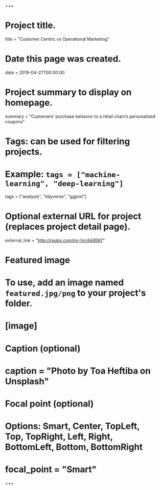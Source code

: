 +++
# Project title.
title = "Customer Centric vs Operational Marketing"

# Date this page was created.
date = 2019-04-27T00:00:00

# Project summary to display on homepage.
summary = "Customers’ purchase behavior to a retail chain’s personalized coupons"

# Tags: can be used for filtering projects.
# Example: `tags = ["machine-learning", "deep-learning"]`
tags = ["analysis", "tidyverse", "ggplot"]

# Optional external URL for project (replaces project detail page).
external_link = "http://rpubs.com/mr-hn/448587"


# Featured image
# To use, add an image named `featured.jpg/png` to your project's folder. 
# [image]
# Caption (optional)
# caption = "Photo by Toa Heftiba on Unsplash"

# Focal point (optional)
# Options: Smart, Center, TopLeft, Top, TopRight, Left, Right, BottomLeft, Bottom, BottomRight
# focal_point = "Smart"
+++
